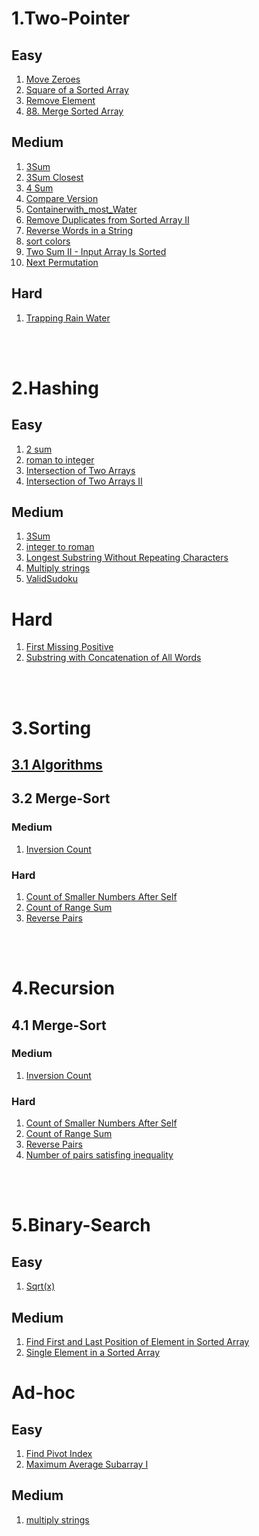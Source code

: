 # 1.Two-Pointer

## Easy

1. [Move Zeroes](./two-Pointer/easy/Move%20Zeroes)
2. [Square of a Sorted Array](./two-Pointer/easy/square%20of%20sorted%20array)
3. [Remove Element](./two-Pointer/easy/Remove%20Element/removeElement.js)
4. [88. Merge Sorted Array](./two-Pointer/easy/88.%20Merge%20Sorted%20Array)

## Medium

1. [3Sum](./two-Pointer/medium/3Sum)
2. [3Sum Closest](./two-Pointer/medium/3Sum%20Closest)
3. [4 Sum](./two-Pointer/medium/4%20sum)
4. [Compare Version](./two-Pointer/medium/compare%20versions)
5. [Containerwith_most_Water](./two-Pointer/medium/Containerwith_most_Water)
6. [Remove Duplicates from Sorted Array II](./two-Pointer/medium/Remove%20Duplicates%20from%20Sorted%20Array%20II)
7. [Reverse Words in a String](./two-Pointer/medium/Reverse%20Words%20in%20a%20String)
8. [sort colors](./two-Pointer/medium/sort%20colors)
9. [Two Sum II - Input Array Is Sorted](./two-Pointer/medium/Two%20Sum%20II%20-%20Input%20Array%20Is%20Sorted)
10. [Next Permutation](./two-Pointer/medium/31.%20Next%20Permutation)

## Hard

1. [Trapping Rain Water](./two-Pointer/hard/Trapping%20Rain%20Water)

</br>    
</br>

# 2.Hashing

## Easy

1. [2 sum](./Hashing/easy/2%20sum)
2. [roman to integer](./Hashing/easy/roman%20to%20integer)
3. [Intersection of Two Arrays](./Hashing/easy/Intersection%20of%20Two%20Arrays)
4. [Intersection of Two Arrays II](./Hashing/easy/Intersection%20of%20Two%20Arrays%20II)

## Medium

1. [3Sum](./Hashing/medium/3Sum)
2. [integer to roman](./Hashing/medium/integar%20to%20roman)
3. [Longest Substring Without Repeating Characters](./Hashing/medium/Longest%20Substring%20Without%20Repeating%20Characters)
4. [Multiply strings](./Hashing/medium/multiplystrings)
5. [ValidSudoku](./Hashing/medium/ValidSudoku)

# Hard

1. [First Missing Positive](./Hashing/hard/First%20Missing%20Positive)
2. [Substring with Concatenation of All Words](./Hashing/hard/Substring%20with%20Concatenation%20of%20All%20Words)

</br>    
</br>

# 3.Sorting

## [3.1 Algorithms](./Sorting/Algorithms/)

## 3.2 Merge-Sort

### Medium

1. [Inversion Count](./Recursion/Merge-Sort/medium/InversionCount)

### Hard

1. [Count of Smaller Numbers After Self](./Recursion/Merge-Sort/hard/Count%20of%20Smaller%20Numbers%20After%20Self)
2. [Count of Range Sum](./Recursion/Merge-Sort/hard/Count%20of%20Range%20Sum)
3. [Reverse Pairs](./Recursion/Merge-Sort/hard/Reverse%20Pairs)

</br>    
</br>

# 4.Recursion

## 4.1 Merge-Sort

### Medium

1. [Inversion Count](./Recursion/Merge-Sort/medium/InversionCount)

### Hard

1. [Count of Smaller Numbers After Self](./Recursion/Merge-Sort/hard/Count%20of%20Smaller%20Numbers%20After%20Self)
2. [Count of Range Sum](./Recursion/Merge-Sort/hard/Count%20of%20Range%20Sum)
3. [Reverse Pairs](./Recursion/Merge-Sort/hard/Reverse%20Pairs)
4. [Number of pairs satisfing inequality](./Recursion/Merge-Sort/hard/Number%20of%20pairs%20satisfing%20inequality)

</br>    
</br>

# 5.Binary-Search

## Easy

1. [Sqrt(x)](<./Binary%20Search/Easy/Sqrt(x)>)

## Medium

1. [Find First and Last Position of Element in Sorted Array](./Binary%20Search/Medium/Find%20First%20and%20Last%20Position%20of%20Element%20in%20Sorted%20Array)
2. [Single Element in a Sorted Array](./Binary%20Search/Medium/Single%20Element%20in%20a%20Sorted%20Array)

# Ad-hoc

## Easy

1. [Find Pivot Index](./Ad-hoc/easy/Find%20Pivot%20Index)
2. [Maximum Average Subarray I](./Ad-hoc/easy/Maximum%20Average%20Subarray%20I)

## Medium

1. [multiply strings](./Ad-hoc/medium/multiply%20strings)

